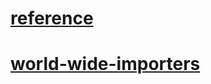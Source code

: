 # [reference](connect\jdbc\reference\TOC.md)
# [world-wide-importers](sample\world-wide-importers\TOC.md)
